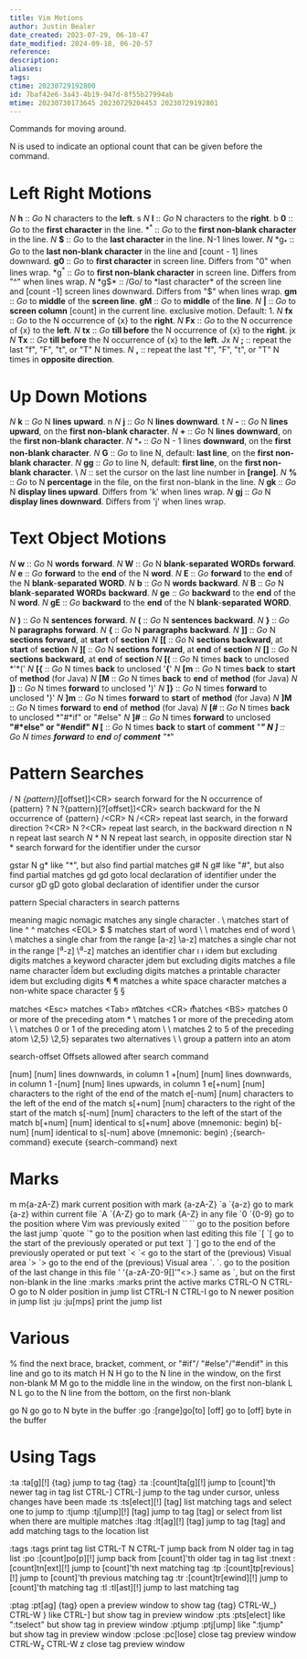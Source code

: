 ```yaml
---
title: Vim Motions
author: Justin Bealer
date_created: 2023-07-29, 06-10-47
date_modified: 2024-09-18, 06-20-57
reference: 
description: 
aliases: 
tags: 
ctime: 20230729192800
id: 7baf42e6-3a43-4b19-947d-8f55b27994ab
mtime: 20230730173645 20230729204453 20230729192801
---
```


Commands for moving around.

N is used to indicate an optional count that can be given before the
command.

# Left Right Motions

*N* **h** :: *Go* N characters to the **left**. s *N* **l** :: *Go* N
characters to the **right**. b **0** :: *Go* to the **first character**
in the line. \*<sup>\*</sup> :: *Go* to the **first non-blank
character** in the line. *N* **\$** :: *Go* to the **last character** in
the line. N-1 lines lower. *N* \*g<sub>\*</sub> :: *Go* to the **last
non-blank character** in the line and \[count - 1\] lines downward.
**g0** :: *Go* to **first character** in screen line. Differs from "0"
when lines wrap. \*g<sup>\*</sup> :: *Go* to **first non-blank
character** in screen line. Differs from "^" when lines wrap. *N*
\*g$* :: /Go/ to *last character* of the screen line  and [count -1] screen lines downward. Differs from "$"
when lines wrap. **gm** :: *Go* to **middle** of the **screen line**.
**gM** :: *Go* to **middle** of the **line**. *N* **\|** :: *Go* to
**screen column** \[count\] in the current line. exclusive motion.
Default: 1. *N* **fx** :: *Go* to the N occurrence of {x} to the
**right**. *N* **Fx** :: *Go* to the N occurrence of {x} to the
**left**. *N* **tx** :: *Go* **till before** the N occurrence of {x} to
the **right**. jx *N* **Tx** :: *Go* **till before** the N occurrence of
{x} to the **left**. Jx *N* **;** :: repeat the last "f", "F", "t", or
"T" N times. *N* **,** :: repeat the last "f", "F", "t", or "T" N times
in **opposite direction**.

# Up Down Motions

*N* **k** :: *Go* N **lines** **upward**. n *N* **j** :: *Go* N
**lines** **downward**. t *N* **-** :: *Go* N **lines** **upward**, on
the **first non-blank character**. *N* **+** :: *Go* N **lines**
**downward**, on the **first non-blank character**. *N* \*<sub>\*</sub>
:: *Go* N - 1 lines **downward**, on the **first non-blank character**.
*N* **G** :: *Go* to line N, default: **last line**, on the **first
non-blank character**. *N* **gg** :: *Go* to line N, default: **first
line**, on the **first non-blank character**. \\ *N* :: set the cursor
on the last line number in **\[range\]**. *N* **%** :: *Go* to N
**percentage** in the file, on the first non-blank in the line. *N*
**gk** :: *Go* N **display lines upward**. Differs from 'k' when lines
wrap. *N* **gj** :: *Go* N **display lines downward**. Differs from 'j'
when lines wrap.

# Text Object Motions

*N* **w** :: *Go* N **words** **forward**. *N* **W** :: *Go* N
**blank**-**separated** **WORDs** **forward**. *N* **e** :: *Go*
**forward** to the **end** of the N **word**. *N* **E** :: *Go*
**forward** to the **end** of the N **blank**-**separated** **WORD**.
*N* **b** :: *Go* N **words** **backward**. *N* **B** :: *Go* N
**blank**-**separated** **WORDs** **backward**. *N* **ge** :: *Go*
**backward** to the **end** of the N **word**. *N* **gE** :: *Go*
**backward** to the **end** of the N **blank**-**separated** **WORD**.

*N* **)** :: *Go* N **sentences** **forward**. *N* **(** :: *Go* N
**sentences** **backward**. *N* **}** :: *Go* N **paragraphs**
**forward**. *N* **{** :: *Go* N **paragraphs** **backward**. *N*
**\]\]** :: *Go* N **sections** **forward**, at **start** of **section**
*N* **\[\[** :: *Go* N **sections** **backward**, at **start** of
**section** *N* **\]\[** :: *Go* N **sections** **forward**, at **end**
of **section** *N* **\[\]** :: *Go* N **sections** **backward**, at
**end** of **section** *N* **\[(** :: *Go* N times **back** to unclosed
\*'\*(' *N* **\[{** :: *Go* N times **back** to unclosed '**{**' *N*
**\[m** :: *Go* N times **back** to **start** of **method** (for Java)
*N* **\[M** :: *Go* N times **back** to **end** of **method** (for Java)
*N* **\])** :: *Go* N times **forward** to unclosed **'**)' *N* **\]}**
:: *Go* N times **forward** to unclosed **'**}' *N* **\]m** :: *Go* N
times **forward** to **start** of **method** (for Java) *N* **\]M** ::
*Go* N times **forward** to **end** of **method** (for Java) *N* **\[#**
:: *Go* N times **back** to unclosed \*"#\*if" or "#else" *N* **\]#** ::
*Go* N times **forward** to unclosed **"#\*else" or "#endif" *N*
**\[**** :: *Go* N times **back** to **start** of **comment** "***" *N*
**\]**** :: *Go* N times **forward** to **end** of **comment** "\**"

# Pattern Searches

/ N *{pattern}\[*\[offset\]\]\<CR\> search forward for the N occurrence
of {pattern} ? N ?{pattern}\[?\[offset\]\]\<CR\> search backward for the
N occurrence of {pattern} /\<CR\> N /\<CR\> repeat last search, in the
forward direction ?\<CR\> N ?\<CR\> repeat last search, in the backward
direction n N n repeat last search *N* \* N N repeat last search, in
opposite direction star N \* search forward for the identifier under the
cursor

gstar N g\* like "\*", but also find partial matches g# N g# like "#",
but also find partial matches gd gd goto local declaration of identifier
under the cursor gD gD goto global declaration of identifier under the
cursor

pattern Special characters in search patterns

meaning magic nomagic matches any single character . \\ matches start of
line ^ ^ matches \<EOL\> \$ \$ matches start of word \\ \\ matches end
of word \\ \\ matches a single char from the range \[a-z\] \\a-z\]
matches a single char not in the range \[<sup>a</sup>-z\]
\\<sup>a</sup>-z\] matches an identifier char ı ı idem but excluding
digits matches a keyword character į̨dem but excluding digits matches a
file name character ȋ̑dem but excluding digits matches a printable
character idem but excluding digits ¶ ¶ matches a white space character
matches a non-white space character § §

matches \<Esc\> matches \<Tab\> m͡͡atches \<CR\> m̊̊atches \<BS\> m̱̱atches 0
or more of the preceding atom \* \\ matches 1 or more of the preceding
atom \\ \\ matches 0 or 1 of the preceding atom \\ \\ matches 2 to 5 of
the preceding atom \\2,5} \\2,5} separates two alternatives \\ \\ group
a pattern into an atom $$ $$

search-offset Offsets allowed after search command

\[num\] \[num\] lines downwards, in column 1 +\[num\] \[num\] lines
downwards, in column 1 -\[num\] \[num\] lines upwards, in column 1
e\[+num\] \[num\] characters to the right of the end of the match
e\[-num\] \[num\] characters to the left of the end of the match
s\[+num\] \[num\] characters to the right of the start of the match
s\[-num\] \[num\] characters to the left of the start of the match
b\[+num\] \[num\] identical to s\[+num\] above (mnemonic: begin)
b\[-num\] \[num\] identical to s\[-num\] above (mnemonic: begin)
;{search-command} execute {search-command} next

# Marks

m m{a-zA-Z} mark current position with mark {a-zA-Z} \`a \`{a-z} go to
mark {a-z} within current file \`A \`{A-Z} go to mark {A-Z} in any file
\`0 \`{0-9} go to the position where Vim was previously exited \`\` \`\`
go to the position before the last jump \`quote \`" go to the position
when last editing this file \`\[ \`\[ go to the start of the previously
operated or put text \`\] \`\] go to the end of the previously operated
or put text \`\< \`\< go to the start of the (previous) Visual area \`\>
\`\> go to the end of the (previous) Visual area \`. \`. go to the
position of the last change in this file ' '{a-zA-Z0-9\[\]'"\<\>.} same
as \`, but on the first non-blank in the line :marks :marks print the
active marks CTRL-O N CTRL-O go to N older position in jump list CTRL-I
N CTRL-I go to N newer position in jump list :ju :ju\[mps\] print the
jump list

# Various

% find the next brace, bracket, comment, or "#if"/ "#else"/"#endif" in
this line and go to its match H N H go to the N line in the window, on
the first non-blank M M go to the middle line in the window, on the
first non-blank L N L go to the N line from the bottom, on the first
non-blank

go N go go to N byte in the buffer :go :\[range\]go\[to\] \[off\] go to
\[off\] byte in the buffer

# Using Tags

:ta :ta\[g\]\[!\] {tag} jump to tag {tag} :ta :\[count\]ta\[g\]\[!\]
jump to \[count\]'th newer tag in tag list CTRL-\] CTRL-\] jump to the
tag under cursor, unless changes have been made :ts :ts\[elect\]\[!\]
\[tag\] list matching tags and select one to jump to :tjump
:tj\[ump\]\[!\] \[tag\] jump to tag \[tag\] or select from list when
there are multiple matches :ltag :lt\[ag\]\[!\] \[tag\] jump to tag
\[tag\] and add matching tags to the location list

:tags :tags print tag list CTRL-T N CTRL-T jump back from N older tag in
tag list :po :\[count\]po\[p\]\[!\] jump back from \[count\]'th older
tag in tag list :tnext :\[count\]tn\[ext\]\[!\] jump to \[count\]'th
next matching tag :tp :\[count\]tp\[revious\]\[!\] jump to \[count\]'th
previous matching tag :tr :\[count\]tr\[ewind\]\[!\] jump to
\[count\]'th matching tag :tl :tl\[ast\]\[!\] jump to last matching tag

:ptag :pt\[ag\] {tag} open a preview window to show tag {tag} CTRL-W\_}
CTRL-W } like CTRL-\] but show tag in preview window :pts :pts\[elect\]
like ":tselect" but show tag in preview window :ptjump :ptj\[ump\] like
":tjump" but show tag in preview window :pclose :pc\[lose\] close tag
preview window CTRL-W<sub>z</sub> CTRL-W z close tag preview window
